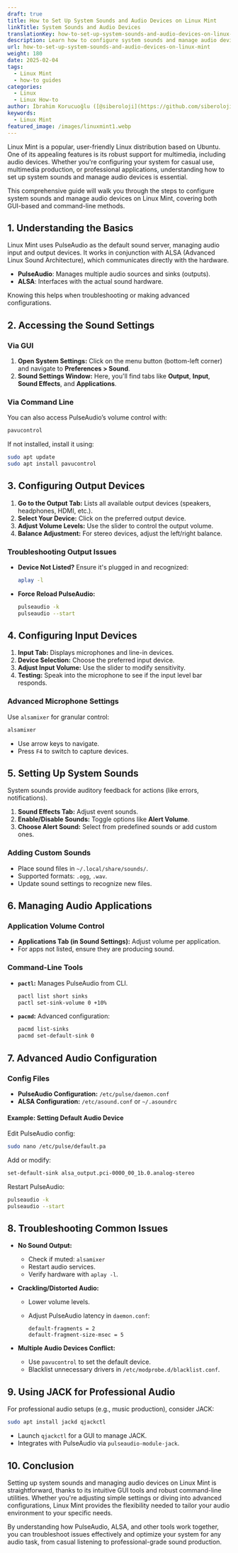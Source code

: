 ```yaml
---
draft: true
title: How to Set Up System Sounds and Audio Devices on Linux Mint
linkTitle: System Sounds and Audio Devices
translationKey: how-to-set-up-system-sounds-and-audio-devices-on-linux-mint
description: Learn how to configure system sounds and manage audio devices on Linux Mint using both GUI-based and command-line methods.
url: how-to-set-up-system-sounds-and-audio-devices-on-linux-mint
weight: 180
date: 2025-02-04
tags:
  - Linux Mint
  - how-to guides
categories:
  - Linux
  - Linux How-to
author: İbrahim Korucuoğlu ([@siberoloji](https://github.com/siberoloji))
keywords:
  - Linux Mint
featured_image: /images/linuxmint1.webp
---
```

Linux Mint is a popular, user-friendly Linux distribution based on Ubuntu. One of its appealing features is its robust support for multimedia, including audio devices. Whether you're configuring your system for casual use, multimedia production, or professional applications, understanding how to set up system sounds and manage audio devices is essential.

This comprehensive guide will walk you through the steps to configure system sounds and manage audio devices on Linux Mint, covering both GUI-based and command-line methods.

## 1. Understanding the Basics

Linux Mint uses PulseAudio as the default sound server, managing audio input and output devices. It works in conjunction with ALSA (Advanced Linux Sound Architecture), which communicates directly with the hardware.

- **PulseAudio**: Manages multiple audio sources and sinks (outputs).
- **ALSA**: Interfaces with the actual sound hardware.

Knowing this helps when troubleshooting or making advanced configurations.

## 2. Accessing the Sound Settings

### Via GUI

1. **Open System Settings:** Click on the menu button (bottom-left corner) and navigate to **Preferences > Sound**.
2. **Sound Settings Window:** Here, you'll find tabs like **Output**, **Input**, **Sound Effects**, and **Applications**.

### Via Command Line

You can also access PulseAudio’s volume control with:

```bash
pavucontrol
```

If not installed, install it using:

```bash
sudo apt update
sudo apt install pavucontrol
```

## 3. Configuring Output Devices

1. **Go to the Output Tab:** Lists all available output devices (speakers, headphones, HDMI, etc.).
2. **Select Your Device:** Click on the preferred output device.
3. **Adjust Volume Levels:** Use the slider to control the output volume.
4. **Balance Adjustment:** For stereo devices, adjust the left/right balance.

### Troubleshooting Output Issues

- **Device Not Listed?** Ensure it's plugged in and recognized:

  ```bash
  aplay -l
  ```

- **Force Reload PulseAudio:**

  ```bash
  pulseaudio -k
  pulseaudio --start
  ```

## 4. Configuring Input Devices

1. **Input Tab:** Displays microphones and line-in devices.
2. **Device Selection:** Choose the preferred input device.
3. **Adjust Input Volume:** Use the slider to modify sensitivity.
4. **Testing:** Speak into the microphone to see if the input level bar responds.

### Advanced Microphone Settings

Use `alsamixer` for granular control:

```bash
alsamixer
```

- Use arrow keys to navigate.
- Press `F4` to switch to capture devices.

## 5. Setting Up System Sounds

System sounds provide auditory feedback for actions (like errors, notifications).

1. **Sound Effects Tab:** Adjust event sounds.
2. **Enable/Disable Sounds:** Toggle options like **Alert Volume**.
3. **Choose Alert Sound:** Select from predefined sounds or add custom ones.

### Adding Custom Sounds

- Place sound files in `~/.local/share/sounds/`.
- Supported formats: `.ogg`, `.wav`.
- Update sound settings to recognize new files.

## 6. Managing Audio Applications

### Application Volume Control

- **Applications Tab (in Sound Settings):** Adjust volume per application.
- For apps not listed, ensure they are producing sound.

### Command-Line Tools

- **`pactl`:** Manages PulseAudio from CLI.

  ```bash
  pactl list short sinks
  pactl set-sink-volume 0 +10%
  ```

- **`pacmd`:** Advanced configuration:

  ```bash
  pacmd list-sinks
  pacmd set-default-sink 0
  ```

## 7. Advanced Audio Configuration

### Config Files

- **PulseAudio Configuration:** `/etc/pulse/daemon.conf`
- **ALSA Configuration:** `/etc/asound.conf` or `~/.asoundrc`

#### Example: Setting Default Audio Device

Edit PulseAudio config:

```bash
sudo nano /etc/pulse/default.pa
```

Add or modify:

```bash
set-default-sink alsa_output.pci-0000_00_1b.0.analog-stereo
```

Restart PulseAudio:

```bash
pulseaudio -k
pulseaudio --start
```

## 8. Troubleshooting Common Issues

- **No Sound Output:**
  - Check if muted: `alsamixer`
  - Restart audio services.
  - Verify hardware with `aplay -l`.

- **Crackling/Distorted Audio:**
  - Lower volume levels.
  - Adjust PulseAudio latency in `daemon.conf`:

    ```
    default-fragments = 2
    default-fragment-size-msec = 5
    ```

- **Multiple Audio Devices Conflict:**
  - Use `pavucontrol` to set the default device.
  - Blacklist unnecessary drivers in `/etc/modprobe.d/blacklist.conf`.

## 9. Using JACK for Professional Audio

For professional audio setups (e.g., music production), consider JACK:

```bash
sudo apt install jackd qjackctl
```

- Launch `qjackctl` for a GUI to manage JACK.
- Integrates with PulseAudio via `pulseaudio-module-jack`.

## 10. Conclusion

Setting up system sounds and managing audio devices on Linux Mint is straightforward, thanks to its intuitive GUI tools and robust command-line utilities. Whether you're adjusting simple settings or diving into advanced configurations, Linux Mint provides the flexibility needed to tailor your audio environment to your specific needs.

By understanding how PulseAudio, ALSA, and other tools work together, you can troubleshoot issues effectively and optimize your system for any audio task, from casual listening to professional-grade sound production.
